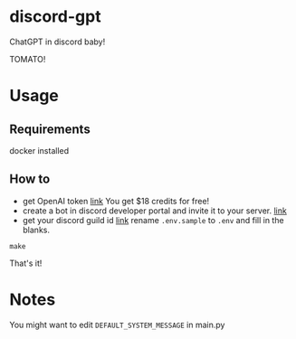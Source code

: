 # discord-gpt
ChatGPT in discord baby!

TOMATO!

# Usage
## Requirements
docker installed
## How to
* get OpenAI token [link](https://platform.openai.com/account/api-keys) You get $18 credits for free!
* create a bot in discord developer portal and invite it to your server. [link](https://discord.com/developers/applications)
* get your discord guild id [link](https://support.discord.com/hc/en-us/articles/206346498-Where-can-I-find-my-User-Server-Message-ID-)
rename `.env.sample` to `.env` and fill in the blanks.  
```
make
```
That's it!

# Notes
You might want to edit `DEFAULT_SYSTEM_MESSAGE` in main.py
